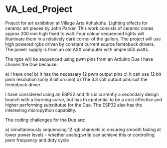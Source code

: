 # VA_Led_Project
Project for art exhibition at Village Arts Kohukohu.
Lighting effects for ceramic art pieces by John Parker.
This work consists of ceramic cones approx 200 mm high fixed to wall.
Four colour sequenced lights will illuminate them in a relatively dark corner of the gallery.
The project will use high powered rgbs driven by constant current source femtobuck drivers.
The power supply is from an old ASX computer with ample 650 watts.

The rgbs will be sequenced using pwm pins from an Arduino Due
I have chosen the Due because:

a) I have one!
b) It has the necessary 12 pwm output pins 
c) It can use 12 bit pwm resolution (only 8 bit on uno)
d) The 3.3 volt output pins suit the femtobuck driver

I have considered using an ESP32 and this is currently a secondary design branch with a learning curve, but has th epotential to be a cost effective and higher performing substitutue for the Due. The ESP32 also has the interesting micropython capability.

The coding challenges for the Due are:

a) simultaneously sequencing 12 rgb channels
b) ensuring smooth fading at lower power levels
      - whether analog.write can achieve this or controlling pwm frequency and duty cycle


